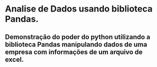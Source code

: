 # Analise de Dados usando biblioteca Pandas.

## Demonstração do poder do python utilizando a biblioteca Pandas manipulando dados de uma empresa com informações de um arquivo de excel.
